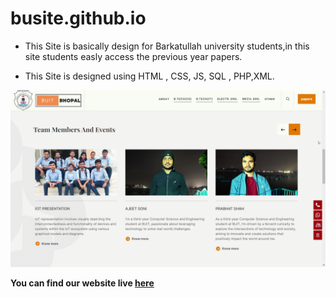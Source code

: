 # busite.github.io

- This Site is basically design for Barkatullah university students,in this site students easly access the previous year papers.

- This Site is designed using HTML , CSS, JS, SQL , PHP,XML.

![N-Queen-visualisation](visualisation.gif)

**You can find our website live [here](https://barkatullahpapers.site/)**
